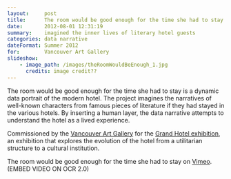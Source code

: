 ```yaml
---
layout:     post
title:      The room would be good enough for the time she had to stay
date:       2012-08-01 12:31:19
summary:    imagined the inner lives of literary hotel guests
categories: data narrative
dateFormat: Summer 2012
for:        Vancouver Art Gallery
slideshow:
    - image_path: /images/theRoomWouldBeEnough_1.jpg
      credits: image credit??    
---
```


The room would be good enough for the time she had to stay is a dynamic data portrait of the modern hotel. The project imagines the narratives of well-known characters from famous pieces of literature if they had stayed in the various hotels.  By inserting a human layer, the data narrative attempts to understand the hotel as a lived experience.

Commissioned by the <a href="https://www.vanartgallery.bc.ca/" target="_blank">Vancouver Art Gallery</a> for the <a href="http://projects.vanartgallery.bc.ca/publications/Hotel/exhibition-page/" target="_blank">Grand Hotel exhibition</a>, an exhibition that explores the evolution of the hotel from a utilitarian structure to a cultural institution.

The room would be good enough for the time she had to stay on <a href="https://vimeo.com/69681117" target="_blank">Vimeo</a>. (EMBED VIDEO ON OCR 2.0)